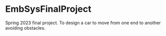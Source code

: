 # EmbSysFinalProject
Spring 2023 final project. To design a car to move from one end to another avoiding obstacles.
